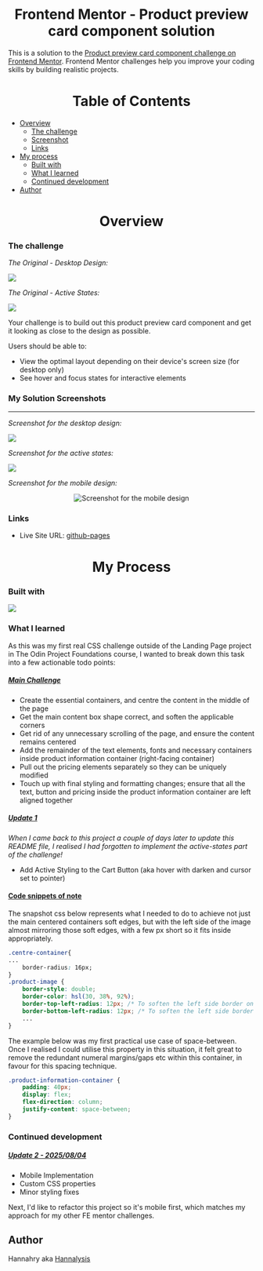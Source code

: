 <h1 style = "text-align: center;">Frontend Mentor - Product preview card component solution</h1>

This is a solution to the [Product preview card component challenge on Frontend Mentor](https://www.frontendmentor.io/challenges/product-preview-card-component-GO7UmttRfa). Frontend Mentor challenges help you improve your coding skills by building realistic projects. 

<h1 style = "text-align: center;">Table of Contents</h1>

- [Overview](#overview)
  - [The challenge](#the-challenge)
  - [Screenshot](#screenshot)
  - [Links](#links)
- [My process](#my-process)
  - [Built with](#built-with)
  - [What I learned](#what-i-learned)
  - [Continued development](#continued-development)
- [Author](#author)

<h1 style = "text-align: center;">Overview</h1>

### The challenge

<i>The Original - Desktop Design:</i>
  
![](./images/desktop-design.jpg)

<i>The Original - Active States:</i>
  
![](./images/active-states.jpg)

Your challenge is to build out this product preview card component and get it looking as close to the design as possible.

Users should be able to:

- View the optimal layout depending on their device's screen size (for desktop only)
- See hover and focus states for interactive elements

### My Solution Screenshots
------------

<i>Screenshot for the desktop design:</i>  
  
![](./images/My_Solution_for_desktop_design.JPG)

<i>Screenshot for the active states:</i>  
  
![](./images/My_Solution_for_active_states.JPG)

<i>Screenshot for the mobile design:</i>  
  
<p align="center">
  <img src="./images/My_Solution_for_mobile_design.jpg" alt="Screenshot for the mobile design" />
</p>



### Links

- Live Site URL: [github-pages](https://hannalysis.github.io/front-end-mentor-product-preview-card-component/)

<h1 style = "text-align: center;">My Process</h1>

### Built with

<p>
  <a href="https://skillicons.dev">
    <img src="https://skillicons.dev/icons?i=html,css,vscode&perline=5" />
  </a>
</p>

### What I learned

As this was my first real CSS challenge outside of the Landing Page project in The Odin Project Foundations course, I wanted to break down this task into a few actionable todo points:

<h5><u>Main Challenge</u></h5>

- Create the essential containers, and centre the content in the middle of the page
- Get the main content box shape correct, and soften the applicable corners 
- Get rid of any unnecessary scrolling of the page, and ensure the content remains centered 
- Add the remainder of the text elements, fonts and necessary containers inside product information container (right-facing container)
- Pull out the pricing elements separately so they can be uniquely modified
- Touch up with final styling and formatting changes; ensure that all the text, button and pricing inside the product information container are left aligned together

<h5><u>Update 1</u></h5>

<p><i>When I came back to this project a couple of days later to update this README file, I realised I had forgotten to implement the active-states part of the challenge!</i><p>

- Add Active Styling to the Cart Button (aka hover with darken and cursor set to pointer)

<h4><u>Code snippets of note</u></h4>

The snapshot css below represents what I needed to do to achieve not just the main centered containers soft edges, but with the left side of the image almost mirroring those soft edges, with a few px short so it fits inside appropriately.

```css
.centre-container{
...
    border-radius: 16px;
}
.product-image {
    border-style: double;
    border-color: hsl(30, 38%, 92%);
    border-top-left-radius: 12px; /* To soften the left side border on the img */
    border-bottom-left-radius: 12px; /* To soften the left side border on the img */
    ...
}
```
The example below was my first practical use case of space-between. Once I realised I could utilise this property in this situation, it felt great to remove the redundant numeral margins/gaps etc within this container, in favour for this spacing technique.

```css
.product-information-container {
    padding: 40px;
    display: flex;
    flex-direction: column;
    justify-content: space-between;
}

```

### Continued development

<h5><u>Update 2 - 2025/08/04</u></h5>

- Mobile Implementation
- Custom CSS properties
- Minor styling fixes

Next, I'd like to refactor this project so it's mobile first, which matches my approach for my other FE mentor challenges.

<h2>Author</h2>

Hannahry aka [Hannalysis](https://github.com/Hannalysis)
